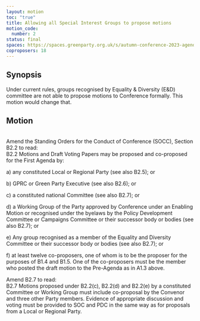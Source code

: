 ```yaml
---
layout: motion
toc: "true"
title: Allowing all Special Interest Groups to propose motions
motion_code:
  number: 2
status: final
spaces: https://spaces.greenparty.org.uk/s/autumn-conference-2023-agenda-forum/post/post/view?id=10794
coproposers: 18
---
```

## Synopsis

Under current rules, groups recognised by Equality & Diversity (E&D) committee are not able to propose motions to Conference formally. This motion would change that.

## Motion

\
Amend the Standing Orders for the Conduct of Conference (SOCC), Section B2.2 to read:\
B2.2 Motions and Draft Voting Papers may be proposed and co-proposed for the First Agenda by:

a) any constituted Local or Regional Party (see also B2.5); or

b) GPRC or Green Party Executive (see also B2.6); or

c) a constituted national Committee (see also B2.7); or

d) a Working Group of the Party approved by Conference under an Enabling Motion or recognised under the byelaws by the Policy Development Committee or Campaigns Committee or their successor body or bodies (see also B2.7); or

e) Any group recognised as a member of the Equality and Diversity Committee or their successor body or bodies (see also B2.7); or

f) at least twelve co-proposers, one of whom is to be the proposer for the purposes of B1.4 and B1.5. One of the co-proposers must be the member who posted the draft motion to the Pre-Agenda as in A1.3 above.

Amend B2.7 to read:\
B2.7 Motions proposed under B2.2(c), B2.2(d) and B2.2(e) by a constituted Committee or Working Group must include co-proposal by the Convenor and three other Party members. Evidence of appropriate discussion and voting must be provided to SOC and PDC in the same way as for proposals from a Local or Regional Party.

<!--EndFragment-->